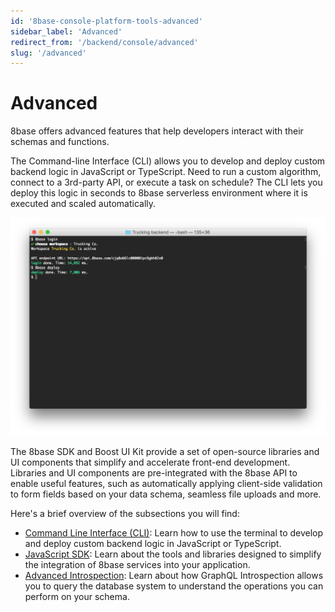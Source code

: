 ```yaml
---
id: '8base-console-platform-tools-advanced'
sidebar_label: 'Advanced'
redirect_from: '/backend/console/advanced'
slug: '/advanced'
---
```

# Advanced

8base offers advanced features that help developers interact with their schemas and functions.

The Command-line Interface \(CLI\) allows you to develop and deploy custom backend logic in JavaScript or TypeScript. Need to run a custom algorithm, connect to a 3rd-party API, or execute a task on schedule? The CLI lets you deploy this logic in seconds to 8base serverless environment where it is executed and scaled automatically.

![8base CLI](./_images/c890144-screenshot_2019-05-12_09.23.51.png)

The 8base SDK and Boost UI Kit provide a set of open-source libraries and UI components that simplify and accelerate front-end development. Libraries and UI components are pre-integrated with the 8base API to enable useful features, such as automatically applying client-side validation to form fields based on your data schema, seamless file uploads and more.

Here's a brief overview of the subsections you will find: 

- [Command Line Interface (CLI)](development-tools-cli-readme.md): Learn how to use the terminal to develop and deploy custom backend logic in JavaScript or TypeScript.
- [JavaScript SDK](development-tools-sdk-readme.md): Learn about the tools and libraries designed to simplify the integration of 8base services into your application. 
- [Advanced Introspection](8base-console-platform-tools-advanced-advanced-introspection.md): Learn about how GraphQL Introspection allows you to query the database system to understand the operations you can perform on your schema.
